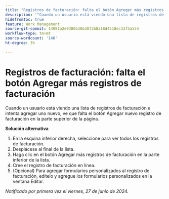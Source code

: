 ```yaml
---
title: "Registros de facturación: falta el botón Agregar más registros de facturación"
description: '"Cuando un usuario está viendo una lista de registros de facturación e intenta agregar uno nuevo, ve que falta el botón Agregar nuevo registro de facturación en la parte superior de la página".'
hidefromtoc: true
feature: Work Management
source-git-commit: 14981a2e9300b30b30f3b8a18d4518ec33f5a554
workflow-type: tm+mt
source-wordcount: '146'
ht-degree: 3%

---
```



# Registros de facturación: falta el botón Agregar más registros de facturación

Cuando un usuario está viendo una lista de registros de facturación e intenta agregar uno nuevo, ve que falta el botón Agregar nuevo registro de facturación en la parte superior de la página.

**Solución alternativa**

1. En la esquina inferior derecha, seleccione para ver todos los registros de facturación.
1. Desplácese al final de la lista.
1. Haga clic en el botón Agregar más registros de facturación en la parte inferior de la lista.
1. Cree el registro de facturación en línea.
1. (Opcional) Para agregar formularios personalizados al registro de facturación, edítelo y agregue los formularios personalizados en la ventana Editar.

_Notificado por primera vez el viernes, 27 de junio de 2024._
